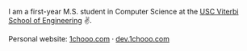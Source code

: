 I am a first-year M.S. student in Computer Science at the [USC Viterbi School of Engineering](https://viterbischool.usc.edu/) ✌️.  

Personal website: [1chooo.com](https://1chooo.com) · [dev.1chooo.com](https://dev.1chooo.com)
